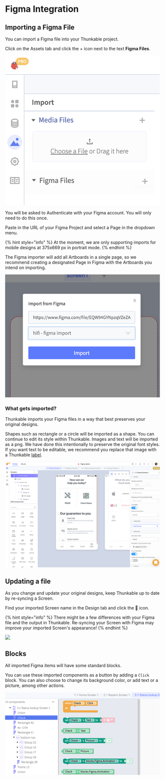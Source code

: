 # Figma Integration

## Importing a Figma File

You can import a Figma file into your Thunkable project.&#x20;

Click on the Assets tab and click the + icon next to the text **Figma Files**.

![](.gitbook/assets/screen-shot-2021-06-23-at-10.38.24-am.png)

You will be asked to Authenticate with your Figma account. You will only need to do this once.

Paste in the URL of your Figma Project and select a Page in the dropdown menu.&#x20;

{% hint style="info" %}
At the moment, we are only supporting imports for mobile designs at 375x669 px in portrait mode.&#x20;
{% endhint %}

The Figma importer will add all Artboards in a single page, so we recommend creating a designated Page in Figma with the Artboards you intend on importing. &#x20;

![Remember to select the Page you want to import](.gitbook/assets/figma-importmodal.png)

### What gets imported?

Thunkable imports your Figma files in a way that best preserves your original designs.&#x20;

Shapes such as rectangle or a circle will be imported as a shape. You can continue to edit its style within Thunkable. Images and text will be imported as a png. We have done this intentionally to preserve the original font styles. If you want text to be editable, we recommend you replace that image with a Thunkable [label](label.md).&#x20;

![](<.gitbook/assets/figma main screen.png>)

## Updating a file

As you change and update your original designs, keep Thunkable up to date by re-syncing a Screen.

Find your imported Screen name in the Design tab and click the 🔄 icon.

{% hint style="info" %}
There might be a few differences with your Figma file and the output in Thunkable. Re-syncing your Screen with Figma may improve your imported Screen's appearance!
{% endhint %}

![](.gitbook/assets/figma\_refresh.png)

## Blocks

All imported Figma items will have some standard blocks.&#x20;

You can use these imported components as a button by adding a `Click` block. You can also choose to change its background color, or add text or a picture, among other actions.

![ ](<.gitbook/assets/figma component blocks.png>)
